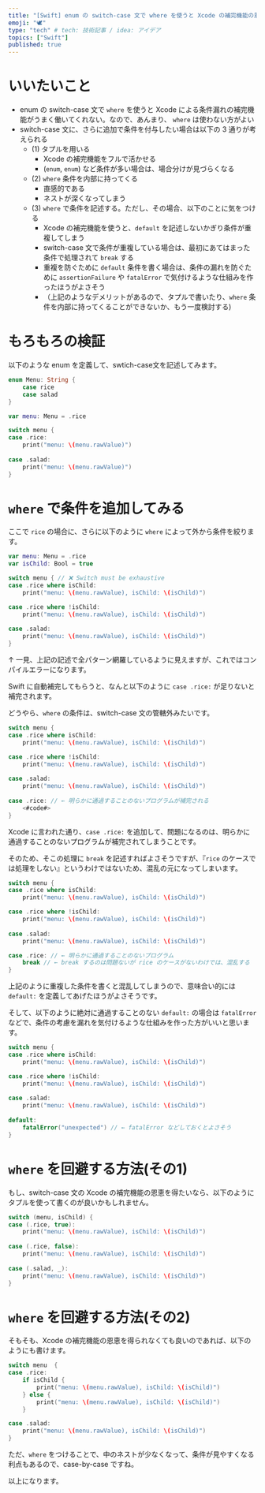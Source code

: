 ```yaml
---
title: "[Swift] enum の switch-case 文で where を使うと Xcode の補完機能の恩恵を得られない件"
emoji: "🕊"
type: "tech" # tech: 技術記事 / idea: アイデア
topics: ["Swift"]
published: true
---
```


# いいたいこと

- enum の switch-case 文で `where` を使うと Xcode による条件漏れの補完機能がうまく働いてくれない。なので、あんまり、 `where` は使わない方がよい
- switch-case 文に、さらに追加で条件を付与したい場合は以下の 3 通りが考えられる
    - (1) タプルを用いる
        - Xcode の補完機能をフルで活かせる
        - (`enum`, `enum`) など条件が多い場合は、場合分けが見づらくなる
    - (2) `where` 条件を内部に持ってくる
        - 直感的である
        - ネストが深くなってしまう
    - (3) `where` で条件を記述する。ただし、その場合、以下のことに気をつける
        - Xcode の補完機能を使うと、`default` を記述しないかぎり条件が重複してしまう
        - switch-case 文で条件が重複している場合は、最初にあてはまった条件で処理されて `break` する
        - 重複を防ぐために `default` 条件を書く場合は、条件の漏れを防ぐために `assertionFailure` や `fatalError` で気付けるような仕組みを作ったほうがよさそう
        - （上記のようなデメリットがあるので、タプルで書いたり、`where` 条件を内部に持ってくることができないか、もう一度検討する)

# もろもろの検証

以下のような enum を定義して、swtich-case文を記述してみます。

```swift
enum Menu: String {
    case rice
    case salad
}

var menu: Menu = .rice

switch menu {
case .rice:
    print("menu: \(menu.rawValue)")
    
case .salad:
    print("menu: \(menu.rawValue)")
}
```

# `where` で条件を追加してみる

ここで `rice` の場合に、さらに以下のように `where` によって外から条件を絞ります。

```swift
var menu: Menu = .rice
var isChild: Bool = true

switch menu { // ❌ Switch must be exhaustive
case .rice where isChild:
    print("menu: \(menu.rawValue), isChild: \(isChild)")

case .rice where !isChild:
    print("menu: \(menu.rawValue), isChild: \(isChild)")
    
case .salad:
    print("menu: \(menu.rawValue), isChild: \(isChild)")
}
```

↑ 一見、上記の記述で全パターン網羅しているように見えますが、これではコンパイルエラーになります。

Swift に自動補完してもらうと、なんと以下のように `case .rice:` が足りないと補完されます。

どうやら、`where` の条件は、switch-case 文の管轄外みたいです。

```swift
switch menu {
case .rice where isChild:
    print("menu: \(menu.rawValue), isChild: \(isChild)")

case .rice where !isChild:
    print("menu: \(menu.rawValue), isChild: \(isChild)")
    
case .salad:
    print("menu: \(menu.rawValue), isChild: \(isChild)")
    
case .rice: // ← 明らかに通過することのないプログラムが補完される
    <#code#>
}
```

Xcode に言われた通り、`case .rice:` を追加して、問題になるのは、明らかに通過することのないプログラムが補完されてしまうことです。


そのため、そこの処理に `break` を記述すればよさそうですが、『`rice` のケースでは処理をしない』というわけではないため、混乱の元になってしまいます。

```swift
switch menu {
case .rice where isChild:
    print("menu: \(menu.rawValue), isChild: \(isChild)")

case .rice where !isChild:
    print("menu: \(menu.rawValue), isChild: \(isChild)")
    
case .salad:
    print("menu: \(menu.rawValue), isChild: \(isChild)")

case .rice: // ← 明らかに通過することのないプログラム
    break // ← break するのは問題ないが rice のケースがないわけでは、混乱する
}
```

上記のように重複した条件を書くと混乱してしまうので、意味合い的には `default:` を定義してあげたほうがよさそうです。

そして、以下のように絶対に通過することのない `default:` の場合は `fatalError` などで、条件の考慮を漏れを気付けるような仕組みを作った方がいいと思います。

```swift
switch menu {
case .rice where isChild:
    print("menu: \(menu.rawValue), isChild: \(isChild)")

case .rice where !isChild:
    print("menu: \(menu.rawValue), isChild: \(isChild)")
    
case .salad:
    print("menu: \(menu.rawValue), isChild: \(isChild)")
    
default:
    fatalError("unexpected") // ← fatalError などしておくとよさそう
}
```

# `where` を回避する方法(その1)

もし、switch-case 文の Xcode の補完機能の恩恵を得たいなら、以下のようにタプルを使って書くのが良いかもしれません。

```swift
switch (menu, isChild) {
case (.rice, true):
    print("menu: \(menu.rawValue), isChild: \(isChild)")
    
case (.rice, false):
    print("menu: \(menu.rawValue), isChild: \(isChild)")
    
case (.salad, _):
    print("menu: \(menu.rawValue), isChild: \(isChild)")
}
```

# `where` を回避する方法(その2)

そもそも、Xcode の補完機能の恩恵を得られなくても良いのであれば、以下のようにも書けます。

```swift
switch menu  {
case .rice:
    if isChild {
        print("menu: \(menu.rawValue), isChild: \(isChild)")
    } else {
        print("menu: \(menu.rawValue), isChild: \(isChild)")
    }

case .salad:
    print("menu: \(menu.rawValue), isChild: \(isChild)")
}
```

ただ、`where` をつけることで、中のネストが少なくなって、条件が見やすくなる利点もあるので、case-by-case ですね。

以上になります。

